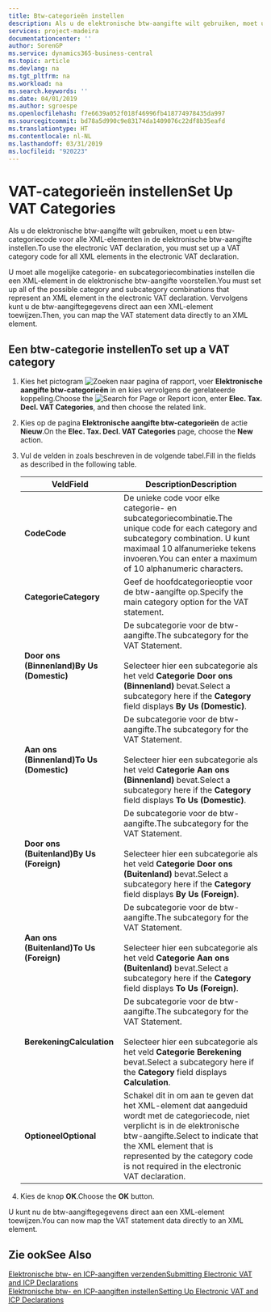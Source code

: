 ```yaml
---
title: Btw-categorieën instellen
description: Als u de elektronische btw-aangifte wilt gebruiken, moet u een btw-categoriecode voor alle XML-elementen in de elektronische btw-aangifte instellen.
services: project-madeira
documentationcenter: ''
author: SorenGP
ms.service: dynamics365-business-central
ms.topic: article
ms.devlang: na
ms.tgt_pltfrm: na
ms.workload: na
ms.search.keywords: ''
ms.date: 04/01/2019
ms.author: sgroespe
ms.openlocfilehash: f7e6639a052f018f46996fb418774978435da997
ms.sourcegitcommit: bd78a5d990c9e83174da1409076c22df8b35eafd
ms.translationtype: HT
ms.contentlocale: nl-NL
ms.lasthandoff: 03/31/2019
ms.locfileid: "920223"
---
```

# <a name="set-up-vat-categories"></a><span data-ttu-id="c81ad-103">VAT-categorieën instellen</span><span class="sxs-lookup"><span data-stu-id="c81ad-103">Set Up VAT Categories</span></span>
<span data-ttu-id="c81ad-104">Als u de elektronische btw-aangifte wilt gebruiken, moet u een btw-categoriecode voor alle XML-elementen in de elektronische btw-aangifte instellen.</span><span class="sxs-lookup"><span data-stu-id="c81ad-104">To use the electronic VAT declaration, you must set up a VAT category code for all XML elements in the electronic VAT declaration.</span></span>  

<span data-ttu-id="c81ad-105">U moet alle mogelijke categorie- en subcategoriecombinaties instellen die een XML-element in de elektronische btw-aangifte voorstellen.</span><span class="sxs-lookup"><span data-stu-id="c81ad-105">You must set up all of the possible category and subcategory combinations that represent an XML element in the electronic VAT declaration.</span></span> <span data-ttu-id="c81ad-106">Vervolgens kunt u de btw-aangiftegegevens direct aan een XML-element toewijzen.</span><span class="sxs-lookup"><span data-stu-id="c81ad-106">Then, you can map the VAT statement data directly to an XML element.</span></span>  

## <a name="to-set-up-a-vat-category"></a><span data-ttu-id="c81ad-107">Een btw-categorie instellen</span><span class="sxs-lookup"><span data-stu-id="c81ad-107">To set up a VAT category</span></span>  

1.  <span data-ttu-id="c81ad-108">Kies het pictogram ![Zoeken naar pagina of rapport](../../media/ui-search/search_small.png "pictogram Zoeken naar pagina of rapport"), voer **Elektronische aangifte btw-categorieën** in en kies vervolgens de gerelateerde koppeling.</span><span class="sxs-lookup"><span data-stu-id="c81ad-108">Choose the ![Search for Page or Report](../../media/ui-search/search_small.png "Search for Page or Report icon") icon, enter **Elec. Tax. Decl. VAT Categories**, and then choose the related link.</span></span>  
2.  <span data-ttu-id="c81ad-109">Kies op de pagina **Elektronische aangifte btw-categorieën** de actie **Nieuw**.</span><span class="sxs-lookup"><span data-stu-id="c81ad-109">On the **Elec. Tax. Decl. VAT Categories** page, choose the **New** action.</span></span>  
3.  <span data-ttu-id="c81ad-110">Vul de velden in zoals beschreven in de volgende tabel.</span><span class="sxs-lookup"><span data-stu-id="c81ad-110">Fill in the fields as described in the following table.</span></span>  

    |<span data-ttu-id="c81ad-111">Veld</span><span class="sxs-lookup"><span data-stu-id="c81ad-111">Field</span></span>|<span data-ttu-id="c81ad-112">Description</span><span class="sxs-lookup"><span data-stu-id="c81ad-112">Description</span></span>|  
    |---------------------------------|---------------------------------------|  
    |<span data-ttu-id="c81ad-113">**Code**</span><span class="sxs-lookup"><span data-stu-id="c81ad-113">**Code**</span></span>|<span data-ttu-id="c81ad-114">De unieke code voor elke categorie- en subcategoriecombinatie.</span><span class="sxs-lookup"><span data-stu-id="c81ad-114">The unique code for each category and subcategory combination.</span></span> <span data-ttu-id="c81ad-115">U kunt maximaal 10 alfanumerieke tekens invoeren.</span><span class="sxs-lookup"><span data-stu-id="c81ad-115">You can enter a maximum of 10 alphanumeric characters.</span></span>|  
    |<span data-ttu-id="c81ad-116">**Categorie**</span><span class="sxs-lookup"><span data-stu-id="c81ad-116">**Category**</span></span>|<span data-ttu-id="c81ad-117">Geef de hoofdcategorieoptie voor de btw-aangifte op.</span><span class="sxs-lookup"><span data-stu-id="c81ad-117">Specify the main category option for the VAT statement.</span></span>|  
    |<span data-ttu-id="c81ad-118">**Door ons (Binnenland)**</span><span class="sxs-lookup"><span data-stu-id="c81ad-118">**By Us (Domestic)**</span></span>|<span data-ttu-id="c81ad-119">De subcategorie voor de btw-aangifte.</span><span class="sxs-lookup"><span data-stu-id="c81ad-119">The subcategory for the VAT Statement.</span></span><br /><br /> <span data-ttu-id="c81ad-120">Selecteer hier een subcategorie als het veld **Categorie** **Door ons (Binnenland)** bevat.</span><span class="sxs-lookup"><span data-stu-id="c81ad-120">Select a subcategory here if the **Category** field displays **By Us (Domestic)**.</span></span>|  
    |<span data-ttu-id="c81ad-121">**Aan ons (Binnenland)**</span><span class="sxs-lookup"><span data-stu-id="c81ad-121">**To Us (Domestic)**</span></span>|<span data-ttu-id="c81ad-122">De subcategorie voor de btw-aangifte.</span><span class="sxs-lookup"><span data-stu-id="c81ad-122">The subcategory for the VAT Statement.</span></span><br /><br /> <span data-ttu-id="c81ad-123">Selecteer hier een subcategorie als het veld **Categorie** **Aan ons (Binnenland)** bevat.</span><span class="sxs-lookup"><span data-stu-id="c81ad-123">Select a subcategory here if the **Category** field displays **To Us (Domestic)**.</span></span>|  
    |<span data-ttu-id="c81ad-124">**Door ons (Buitenland)**</span><span class="sxs-lookup"><span data-stu-id="c81ad-124">**By Us (Foreign)**</span></span>|<span data-ttu-id="c81ad-125">De subcategorie voor de btw-aangifte.</span><span class="sxs-lookup"><span data-stu-id="c81ad-125">The subcategory for the VAT Statement.</span></span><br /><br /> <span data-ttu-id="c81ad-126">Selecteer hier een subcategorie als het veld **Categorie** **Door ons (Buitenland)** bevat.</span><span class="sxs-lookup"><span data-stu-id="c81ad-126">Select a subcategory here if the **Category** field displays **By Us (Foreign)**.</span></span>|  
    |<span data-ttu-id="c81ad-127">**Aan ons (Buitenland)**</span><span class="sxs-lookup"><span data-stu-id="c81ad-127">**To Us (Foreign)**</span></span>|<span data-ttu-id="c81ad-128">De subcategorie voor de btw-aangifte.</span><span class="sxs-lookup"><span data-stu-id="c81ad-128">The subcategory for the VAT Statement.</span></span><br /><br /> <span data-ttu-id="c81ad-129">Selecteer hier een subcategorie als het veld **Categorie** **Aan ons (Buitenland)** bevat.</span><span class="sxs-lookup"><span data-stu-id="c81ad-129">Select a subcategory here if the **Category** field displays **To Us (Foreign)**.</span></span>|  
    |<span data-ttu-id="c81ad-130">**Berekening**</span><span class="sxs-lookup"><span data-stu-id="c81ad-130">**Calculation**</span></span>|<span data-ttu-id="c81ad-131">De subcategorie voor de btw-aangifte.</span><span class="sxs-lookup"><span data-stu-id="c81ad-131">The subcategory for the VAT Statement.</span></span><br /><br /> <span data-ttu-id="c81ad-132">Selecteer hier een subcategorie als het veld **Categorie** **Berekening** bevat.</span><span class="sxs-lookup"><span data-stu-id="c81ad-132">Select a subcategory here if the **Category** field displays **Calculation**.</span></span>|  
    |<span data-ttu-id="c81ad-133">**Optioneel**</span><span class="sxs-lookup"><span data-stu-id="c81ad-133">**Optional**</span></span>|<span data-ttu-id="c81ad-134">Schakel dit in om aan te geven dat het XML-element dat aangeduid wordt met de categoriecode, niet verplicht is in de elektronische btw-aangifte.</span><span class="sxs-lookup"><span data-stu-id="c81ad-134">Select to indicate that the XML element that is represented by the category code is not required in the electronic VAT declaration.</span></span>|  

4.  <span data-ttu-id="c81ad-135">Kies de knop **OK**.</span><span class="sxs-lookup"><span data-stu-id="c81ad-135">Choose the **OK** button.</span></span>  

<span data-ttu-id="c81ad-136">U kunt nu de btw-aangiftegegevens direct aan een XML-element toewijzen.</span><span class="sxs-lookup"><span data-stu-id="c81ad-136">You can now map the VAT statement data directly to an XML element.</span></span>  

## <a name="see-also"></a><span data-ttu-id="c81ad-137">Zie ook</span><span class="sxs-lookup"><span data-stu-id="c81ad-137">See Also</span></span>  
 [<span data-ttu-id="c81ad-138">Elektronische btw- en ICP-aangiften verzenden</span><span class="sxs-lookup"><span data-stu-id="c81ad-138">Submitting Electronic VAT and ICP Declarations</span></span>](electronic-vat-and-icp-declarations.md)  
 [<span data-ttu-id="c81ad-139">Elektronische btw- en ICP-aangiften instellen</span><span class="sxs-lookup"><span data-stu-id="c81ad-139">Setting Up Electronic VAT and ICP Declarations</span></span>](how-to-set-up-electronic-vat-and-icp-declarations.md)
